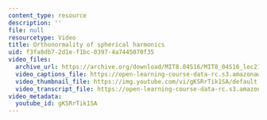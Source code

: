 ```yaml
---
content_type: resource
description: ''
file: null
resourcetype: Video
title: Orthonormality of spherical harmonics
uid: f3fa8db7-2d1e-f1bc-0397-4a7445070f35
video_files:
  archive_url: https://archive.org/download/MIT8.04S16/MIT8_04S16_lec21_s2_300k.mp4
  video_captions_file: https://open-learning-course-data-rc.s3.amazonaws.com/8-04-quantum-physics-i-spring-2016/ecc339b828395314b9fd01c4c8da128c_gKSRrTik1SA.vtt
  video_thumbnail_file: https://img.youtube.com/vi/gKSRrTik1SA/default.jpg
  video_transcript_file: https://open-learning-course-data-rc.s3.amazonaws.com/8-04-quantum-physics-i-spring-2016/b7dd2048c606449b165c2f189d16af8e_gKSRrTik1SA.pdf
video_metadata:
  youtube_id: gKSRrTik1SA
---
```

